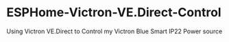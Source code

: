# ESPHome-Victron-VE.Direct-Control
Using Victron VE.Direct to Control my Victron Blue Smart IP22 Power source
